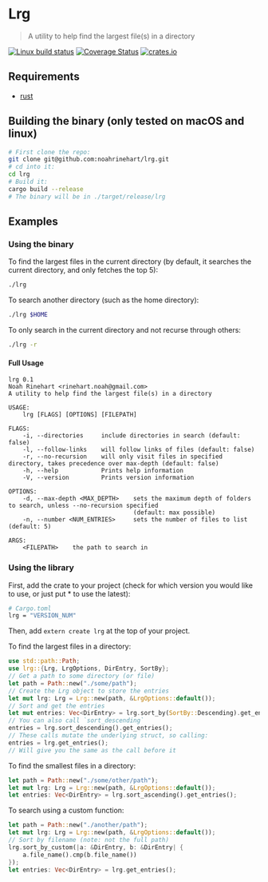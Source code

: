 # Lrg
> A utility to help find the largest file(s) in a directory

[![Linux build status](https://api.travis-ci.org/noahrinehart/lrg.svg)](https://travis-ci.org/noahrinehart/lrg)
[![Coverage Status](https://coveralls.io/repos/github/noahrinehart/lrg/badge.svg?branch=master)](https://coveralls.io/github/noahrinehart/lrg?branch=master)
[![crates.io](https://meritbadge.herokuapp.com/lrg)](https://crates.io/crates/lrg)

## Requirements
* [rust](https://www.rust-lang.org/en-US/)

## Building the binary (only tested on macOS and linux)
```sh
# First clone the repo:
git clone git@github.com:noahrinehart/lrg.git
# cd into it:
cd lrg
# Build it:
cargo build --release
# The binary will be in ./target/release/lrg
```

## Examples
### Using the binary

To find the largest files in the current directory (by default, it searches the current directory, and only fetches the top 5):
```sh
./lrg
```

To search another directory (such as the home directory):
```sh
./lrg $HOME
```

To only search in the current directory and not recurse through others:
```sh
./lrg -r
```

#### Full Usage
```
lrg 0.1
Noah Rinehart <rinehart.noah@gmail.com>
A utility to help find the largest file(s) in a directory

USAGE:
    lrg [FLAGS] [OPTIONS] [FILEPATH]

FLAGS:
    -i, --directories     include directories in search (default: false)
    -l, --follow-links    will follow links of files (default: false)
    -r, --no-recursion    will only visit files in specified directory, takes precedence over max-depth (default: false)
    -h, --help            Prints help information
    -V, --version         Prints version information

OPTIONS:
    -d, --max-depth <MAX_DEPTH>    sets the maximum depth of folders to search, unless --no-recursion specified
                                   (default: max possible)
    -n, --number <NUM_ENTRIES>     sets the number of files to list (default: 5)

ARGS:
    <FILEPATH>    the path to search in
```

### Using the library

First, add the crate to your project (check for which version you would like to use, or just put * to use the latest):
```sh
# Cargo.toml
lrg = "VERSION_NUM"
```

Then, add `extern create lrg` at the top of your project.

To find the largest files in a directory:
```rust
use std::path::Path;
use lrg::{Lrg, LrgOptions, DirEntry, SortBy};
// Get a path to some directory (or file)
let path = Path::new("./some/path");
// Create the Lrg object to store the entries
let mut lrg: Lrg = Lrg::new(path, &LrgOptions::default());
// Sort and get the entries
let mut entries: Vec<DirEntry> = lrg.sort_by(SortBy::Descending).get_entries();
// You can also call `sort_descending`
entries = lrg.sort_descending().get_entries();
// These calls mutate the underlying struct, so calling:
entries = lrg.get_entries();
// Will give you the same as the call before it
```

To find the smallest files in a directory:
```rust
let path = Path::new("./some/other/path");
let mut lrg: Lrg = Lrg::new(path, &LrgOptions::default());
let entries: Vec<DirEntry> = lrg.sort_ascending().get_entries();
```

To search using a custom function:
```rust
let path = Path::new("./another/path");
let mut lrg: Lrg = Lrg::new(path, &LrgOptions::default());
// Sort by filename (note: not the full path)
lrg.sort_by_custom(|a: &DirEntry, b: &DirEntry| {
    a.file_name().cmp(b.file_name())
});
let entries: Vec<DirEntry> = lrg.get_entries();
```